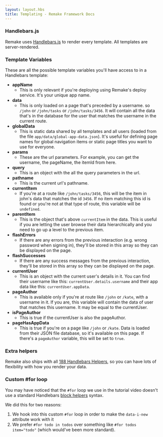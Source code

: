 ```yaml
---
layout: layout.hbs
title: Templating - Remake Framework Docs
---
```


### Handlebars.js

Remake uses [Handlebars.js](https://handlebarsjs.com/) to render every template. All templates are server-rendered.

### Template Variables

These are all the possible template variables you'll have access to in a Handlebars template:

- **appName**
  - This is only relevant if you're deploying using Remake's deploy service. It's your unique app name.
- **data**
  - This is only loaded on a page that's preceded by a username. so `/john` or `/john/tasks` or `/john/tasks/3456`. It will contain all the data that's in the database for the user that matches the username in the current route.
- **globalData**
  - This is static data shared by all templates and all users (loaded from the file `app/data/global-app-data.json`). It's useful for defining page names for global navigation items or static page titles you want to use for everyone.
- **params**
  - These are the url parameters. For example, you can get the username, the pageName, the itemId from here.
- **query**
  - This is an object with the all the query parameters in the url.
- **pathname**
  - This is the current url's pathname.
- **currentItem**
  - If you're at a route like `/john/tasks/3456`, this will be the item in john's data that matches the id `3456`. If no item matching this id is found or you're not at that type of route, this variable will be `undefined`.
- **parentItem**
  - This is the object that's above `currentItem` in the data. This is useful if you are letting the user browse their data hierarchically and you need to go up a level to the previous item.
- **flashErrors**
  - If there are any errors from the previous interaction (e.g. wrong password when signing in), they'll be stored in this array so they can be displayed on the page.
- **flashSuccesses**
  - If there are any success messages from the previous interaction, they'll be stored in this array so they can be displayed on the page.
- **currentUser**
  - This is an object with the current user's details in it. You can find their username like this: `currentUser.details.username` and their app data like this: `currentUser.appData`.
- **pageAuthor**
  - This is available only if you're at route like `/john` or `/kate`, with a username in it. If you are, this variable will contain the data of user that matches this username. It may be equal to the currentUser.
- **isPageAuthor**
  - This is true if the currentUser is also the pageAuthor.
- **pageHasAppData**
  - This is true if you're on a page like `/john` or `/kate`. Data is loaded from their JSON file database, so it's available on this page. If there's a `pageAuthor` variable, this will be set to `true`.


### Extra helpers

Remake also ships with all [188 Handlebars Helpers](https://github.com/helpers/handlebars-helpers), so you can have lots of flexibility with how you render your data.

### Custom #for loop

You may have noticed that the `#for` loop we use in the tutorial video doesn't use a standard Handlebars [block helpers](https://handlebarsjs.com/guide/block-helpers.html) syntax.

We did this for two reasons:

1. We hook into this custom `#for` loop in order to make the `data-i-new` attribute work with it
2. We prefer `#for todo in todos` over something like `#for todos item="todo"` (which would've been more standard).